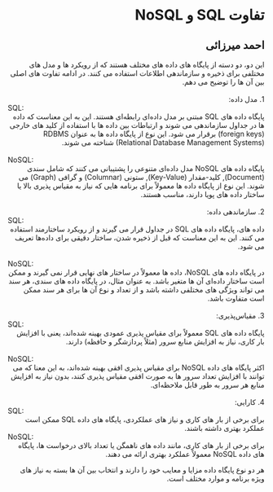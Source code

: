 <h1 dir="rtl">تفاوت SQL و NoSQL</h1>
<h2 dir="rtl">احمد میرزائی</h2>

<div dir="rtl">
این دو، دو دسته از پایگاه‌ های داده‌ های مختلف هستند که از رویکرد ها و مدل‌ های مختلفی برای ذخیره و سازماندهی اطلاعات استفاده می‌ کنند. در ادامه تفاوت‌ های اصلی بین آن‌ ها را توضیح می‌ دهم.
</div>
</br>

<div dir="rtl">
1. مدل داده:
<div dir="ltr">SQL:</div>
پایگاه داده‌ های SQL مبتنی بر مدل داده‌ای رابطه‌ای هستند. این به این معناست که داده‌ ها در جداول سازماندهی می‌ شوند و ارتباطات بین داده‌ ها با استفاده از کلید های خارجی (foreign keys) برقرار می‌ شود. این نوع از پایگاه داده‌ ها به عنوان RDBMS (Relational Database Management Systems) شناخته می‌ شوند.
</br>
</br>
<div dir="ltr">NoSQL:</div>
پایگاه داده‌ های NoSQL مدل داده‌ای متنوعی را پشتیبانی می‌ کنند که شامل سندی (Document), کلید-مقدار (Key-Value), ستونی (Columnar) و گرافی (Graph) می‌ شوند. این نوع از پایگاه داده‌ ها معمولاً برای برنامه‌ هایی که نیاز به مقیاس‌ پذیری بالا یا ساختار داده‌ های پویا دارند، مناسب هستند.
</div>
</br>

<div dir="rtl">
2. سازماندهی داده:
<div dir="ltr">SQL:</div>
داده‌ های، پایگاه داده‌ های SQL در جداول قرار می‌ گیرند و از رویکرد ساختارمند استفاده می‌ کنند. این به این معناست که قبل از ذخیره شدن، ساختار دقیقی برای داده‌ها تعریف می‌ شود.
</br>
</br>
<div dir="ltr">NoSQL:</div>
در پایگاه داده‌ های NoSQL، داده‌ ها معمولاً در ساختار های نهایی قرار نمی‌ گیرند و ممکن است ساختار داده‌ای آن‌ ها متغیر باشد. به عنوان مثال، در پایگاه داده‌ های سندی، هر سند می‌ تواند ویژگی‌ های مختلفی داشته باشد و از تعداد و نوع آن‌ ها برای هر سند ممکن است متفاوت باشد.
</div>
</br>

<div dir="rtl">
3. مقیاس‌پذیری:
<div dir="ltr">SQL:</div>
پایگاه داده‌ های SQL معمولاً برای مقیاس‌ پذیری عمودی بهینه شده‌اند، یعنی با افزایش بار کاری، نیاز به افزایش منابع سرور (مثلاً پردازشگر و حافظه) دارند.
</br>
</br>
<div dir="ltr">NoSQL:</div>
اکثر پایگاه‌ های داده NoSQL برای مقیاس‌ پذیری افقی بهینه شده‌اند، به این معنا که می‌ توانند با افزایش تعداد سرور ها به صورت افقی مقیاس پذیری کنند، بدون نیاز به افزایش منابع هر سرور به طور قابل ملاحظه‌ای.
</div>
</br>

<div dir="rtl">
4. کارایی:
<div dir="ltr">SQL:</div>
برای برخی از بار های کاری و نیاز های عملکردی، پایگاه‌ های داده SQL ممکن است عملکرد بهتری داشته باشند.
<div dir="ltr">NoSQL:</div>
برای برخی از بار های کاری، مانند داده‌ های ناهمگن یا تعداد بالای درخواست‌ ها، پایگاه‌ های داده NoSQL معمولاً عملکرد بهتری ارائه می‌ دهند.

هر دو نوع پایگاه داده مزایا و معایب خود را دارند و انتخاب بین آن‌ ها بسته به نیاز های ویژه برنامه و موارد مختلف است.
</div>
